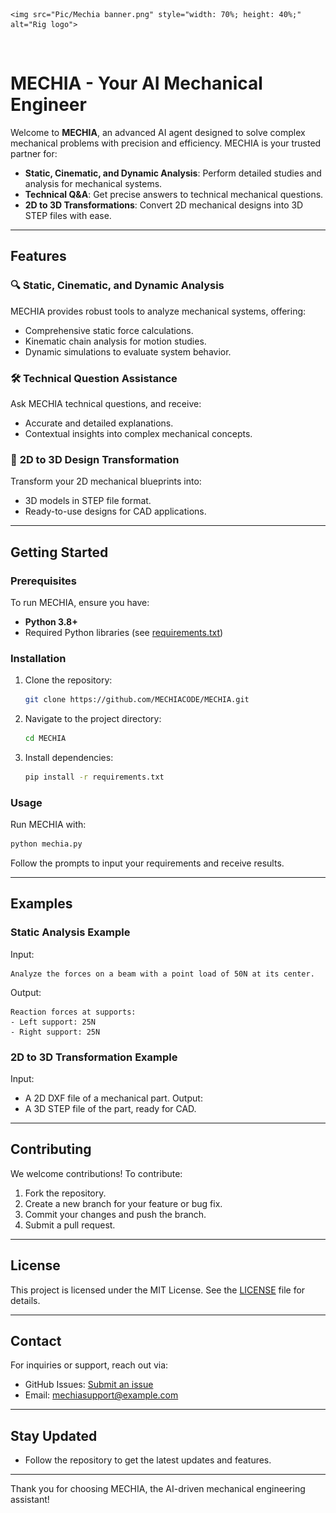 <p align="center">
<picture>
  
    <img src="Pic/Mechia banner.png" style="width: 70%; height: 40%;" alt="Rig logo">
</picture>
<br>

# MECHIA - Your AI Mechanical Engineer

Welcome to **MECHIA**, an advanced AI agent designed to solve complex mechanical problems with precision and efficiency. MECHIA is your trusted partner for:

- **Static, Cinematic, and Dynamic Analysis**: Perform detailed studies and analysis for mechanical systems.
- **Technical Q&A**: Get precise answers to technical mechanical questions.
- **2D to 3D Transformations**: Convert 2D mechanical designs into 3D STEP files with ease.

---

## Features

### 🔍 **Static, Cinematic, and Dynamic Analysis**
MECHIA provides robust tools to analyze mechanical systems, offering:
- Comprehensive static force calculations.
- Kinematic chain analysis for motion studies.
- Dynamic simulations to evaluate system behavior.

### 🛠️ **Technical Question Assistance**
Ask MECHIA technical questions, and receive:
- Accurate and detailed explanations.
- Contextual insights into complex mechanical concepts.

### 📐 **2D to 3D Design Transformation**
Transform your 2D mechanical blueprints into:
- 3D models in STEP file format.
- Ready-to-use designs for CAD applications.

---

## Getting Started

### Prerequisites
To run MECHIA, ensure you have:
- **Python 3.8+**
- Required Python libraries (see [requirements.txt](https://github.com/MECHIACODE/MECHIA/blob/main/requirements.txt))

### Installation
1. Clone the repository:
   ```bash
   git clone https://github.com/MECHIACODE/MECHIA.git
   ```
2. Navigate to the project directory:
   ```bash
   cd MECHIA
   ```
3. Install dependencies:
   ```bash
   pip install -r requirements.txt
   ```

### Usage
Run MECHIA with:
```bash
python mechia.py
```
Follow the prompts to input your requirements and receive results.

---

## Examples

### Static Analysis Example
Input:
```text
Analyze the forces on a beam with a point load of 50N at its center.
```
Output:
```text
Reaction forces at supports:
- Left support: 25N
- Right support: 25N
```

### 2D to 3D Transformation Example
Input:
- A 2D DXF file of a mechanical part.
Output:
- A 3D STEP file of the part, ready for CAD.

---

## Contributing
We welcome contributions! To contribute:
1. Fork the repository.
2. Create a new branch for your feature or bug fix.
3. Commit your changes and push the branch.
4. Submit a pull request.

---

## License
This project is licensed under the MIT License. See the [LICENSE](https://github.com/MECHIACODE/MECHIA/blob/main/LICENSE) file for details.

---

## Contact
For inquiries or support, reach out via:
- GitHub Issues: [Submit an issue](https://github.com/MECHIACODE/MECHIA/issues)
- Email: mechiasupport@example.com

---

## Stay Updated
- Follow the repository to get the latest updates and features.

---

Thank you for choosing MECHIA, the AI-driven mechanical engineering assistant!
